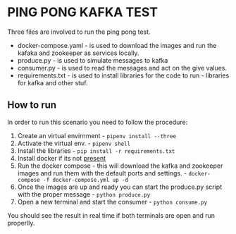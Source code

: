 # PING PONG KAFKA TEST

Three files are involved to run the ping pong test. 
* docker-compose.yaml - is used to download the images and run the kafaka and zookeeper as services locally. 
* produce.py - is used to simulate messages to kafka 
* consumer.py - is used to read the messages and act on the give values.
* requirements.txt - is used to install libraries for the code to run - libraries for kafka and other stuf.  

## How to run
In order to run this scenario you need to follow the procedure:

1. Create an virtual envirnment - `pipenv install --three`
2. Activate the virtual env. - `pipenv shell`
3. Install the libraries - `pip install -r requirements.txt`
4. Install docker if its not [present](https://docs.docker.com/get-docker/)
5. Run the docker compose - this will download the kafka and zookeeper images and run them with the default ports and settings. - `docker-compose -f docker-compose.yml up -d`
6. Once the images are up and ready you can start the produce.py script with the proper message - `python produce.py`
7. Open a new terminal and start the consumer - `python consume.py`


You should see the result in real time if both terminals are open and run properlly. 
